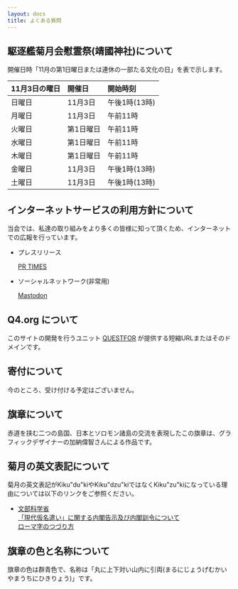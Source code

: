 ```yaml
---
layout: docs
title: よくある質問
---
```

## 駆逐艦菊月会慰霊祭(靖國神社)について
開催日時「11月の第1日曜日または連休の一部たる文化の日」を表で示します。

<div class="scroll" markdown="block">

| 11月3日の曜日 | 開催日         | 開始時刻      |
|:--------------|:---------------|:--------------|
| 日曜日        | 11月3日        | 午後1時(13時) |
| 月曜日        | 11月3日        | 午前11時      |
| 火曜日        | 第1日曜日      | 午前11時      |
| 水曜日        | 第1日曜日      | 午前11時      |
| 木曜日        | 第1日曜日      | 午前11時      |
| 金曜日        | 11月3日        | 午後1時(13時) |
| 土曜日        | 11月3日        | 午後1時(13時) |

</div>

## インターネットサービスの利用方針について
当会では、私達の取り組みをより多くの皆様に知って頂くため、インターネットでの広報を行っています。

* プレスリリース

    [PR TIMES](https://prtimes.jp/main/html/searchrlp/company_id/31198)
    
* ソーシャルネットワーク(非常用)

    <a rel="me" href="https://mastodon.social/@{{ site.github.owner_name }}" target="_blank">Mastodon</a>

## Q4.org について
このサイトの開発を行うユニット [QUESTFOR](https://web.q4.org) が提供する短縮URLまたはそのドメインです。

## 寄付について
今のところ、受け付ける予定はございません。

## 旗章について
<object data="{{ '/assets/svg/guide.svg' | relative_url }}" type="image/svg+xml"></object>

赤道を挟む二つの島国、日本とソロモン諸島の交流を表現したこの旗章は、グラフィックデザイナーの加納偉智さんによる作品です。

## 菊月の英文表記について
菊月の英文表記がKiku&quot;du&quot;kiやKiku&quot;dzu&quot;kiではなくKiku&quot;zu&quot;kiになっている理由については以下のリンクをご参照ください。

* [文部科学省](http://www.mext.go.jp/)  
    [「現代仮名遣い」に関する内閣告示及び内閣訓令について](http://www.mext.go.jp/b_menu/hakusho/nc/t19860701002/t19860701002.html)  
    [ローマ字のつづり方](http://www.mext.go.jp/b_menu/hakusho/nc/k19541209001/k19541209001.html)

## 旗章の色と名称について
旗章の色は群青色で、名称は「丸に上下対い山内に引両(まるにじょうげむかいやまうちにひきりょう)」です。
